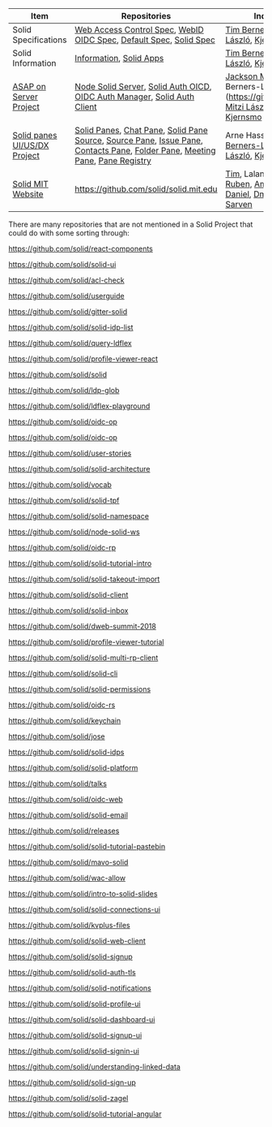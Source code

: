 
| Item  |  Repositories  | Individuals | Association | 
| ------------- | ------------- | ------------- | ------------- | 
| Solid Specifications | [Web Access Control Spec](https://github.com/solid/web-access-control-spec), [WebID OIDC Spec](https://github.com/solid/webid-oidc-spec), [Default Spec](https://github.com/solid/default-spec), [Solid Spec](https://github.com/solid/solid-spec) | [Tim Berners-Lee](https://github.com/timbl), [Mitzi László](https://github.com/Mitzi-Laszlo), [Kjetil Kjernsmo](https://github.com/kjetilk) |[Solid Team](https://github.com/solid/information/blob/master/solid-team.md) |  
| Solid Information | [Information](https://github.com/solid/information), [Solid Apps](https://github.com/solid/solid-apps) | [Tim Berners-Lee](https://github.com/timbl), [Mitzi László](https://github.com/Mitzi-Laszlo), [Kjetil Kjernsmo](https://github.com/kjetilk) |[Solid Team](https://github.com/solid/information/blob/master/solid-team.md) |  
| [ASAP on Server Project](https://github.com/orgs/solid/projects/2) | [Node Solid Server](https://github.com/solid/node-solid-server), [Solid Auth OICD](https://github.com/solid/solid-auth-oidc), [OIDC Auth Manager](https://github.com/solid/oidc-auth-manager), [Solid Auth Client](https://github.com/solid/solid-auth-client) | [Jackson Morgan](https://github.com/jaxoncreed), Tim Berners-Lee](https://github.com/timbl), [Mitzi László](https://github.com/Mitzi-Laszlo), [Kjetil Kjernsmo](https://github.com/kjetilk) | [Project Manager](https://github.com/orgs/solid/projects) and [Solid Team](https://github.com/solid/information/blob/master/solid-team.md) |
| [Solid panes UI/US/DX Project](https://github.com/orgs/solid/projects/4) | [Solid Panes](https://github.com/solid/solid-panes), [Chat Pane](https://github.com/solid/chat-pane), [Solid Pane Source](https://github.com/solid/solid-pane-source), [Source Pane](https://github.com/solid/source-pane), [Issue Pane](https://github.com/solid/issue-pane), [Contacts Pane](https://github.com/solid/contacts-pane), [Folder Pane](https://github.com/solid/folder-pane), [Meeting Pane](https://github.com/solid/meeting-pane), [Pane Registry](https://github.com/solid/pane-registry) | Arne Hassel, [Tim Berners-Lee](https://github.com/timbl), [Mitzi László](https://github.com/Mitzi-Laszlo), [Kjetil Kjernsmo](https://github.com/kjetilk) | [Project Manager](https://github.com/orgs/solid/projects) and [Solid Team](https://github.com/solid/information/blob/master/solid-team.md) |
| [Solid MIT Website](https://solid.mit.edu)  | https://github.com/solid/solid.mit.edu | [Tim](https://github.com/timbl/), Lalana, [Eric](https://github.com/ericprud), [Melvin](https://github.com/melvincarvalho), [Ruben](https://github.com/RubenVerborgh), [Amy](https://github.com/rhiaro), [Andrei](https://github.com/deiu), [Daniel](https://github.com/dan-f), [Dmitri](https://github.com/dmitrizagidulin), [Nicola](https://github.com/nicola), [Sarven](https://github.com/csarven)|[Solid MIT Team](https://solid.mit.edu)| 


There are many repositories that are not mentioned in a Solid Project that could do with some sorting through:

https://github.com/solid/react-components

https://github.com/solid/solid-ui

https://github.com/solid/acl-check

https://github.com/solid/userguide

https://github.com/solid/gitter-solid

https://github.com/solid/solid-idp-list

https://github.com/solid/query-ldflex

https://github.com/solid/profile-viewer-react

https://github.com/solid/solid

https://github.com/solid/ldp-glob

https://github.com/solid/ldflex-playground

https://github.com/solid/oidc-op

https://github.com/solid/oidc-op

https://github.com/solid/user-stories

https://github.com/solid/solid-architecture

https://github.com/solid/vocab

https://github.com/solid/solid-tpf

https://github.com/solid/solid-namespace

https://github.com/solid/node-solid-ws

https://github.com/solid/oidc-rp

https://github.com/solid/solid-tutorial-intro

https://github.com/solid/solid-takeout-import

https://github.com/solid/solid-client

https://github.com/solid/solid-inbox

https://github.com/solid/dweb-summit-2018

https://github.com/solid/profile-viewer-tutorial

https://github.com/solid/solid-multi-rp-client

https://github.com/solid/solid-cli

https://github.com/solid/solid-permissions

https://github.com/solid/oidc-rs

https://github.com/solid/keychain

https://github.com/solid/jose

https://github.com/solid/solid-idps

https://github.com/solid/solid-platform

https://github.com/solid/talks

https://github.com/solid/oidc-web

https://github.com/solid/solid-email

https://github.com/solid/releases

https://github.com/solid/solid-tutorial-pastebin

https://github.com/solid/mavo-solid

https://github.com/solid/wac-allow

https://github.com/solid/intro-to-solid-slides

https://github.com/solid/solid-connections-ui

https://github.com/solid/kvplus-files

https://github.com/solid/solid-web-client

https://github.com/solid/solid-signup

https://github.com/solid/solid-auth-tls

https://github.com/solid/solid-notifications

https://github.com/solid/solid-profile-ui

https://github.com/solid/solid-dashboard-ui

https://github.com/solid/solid-signup-ui

https://github.com/solid/solid-signin-ui

https://github.com/solid/understanding-linked-data

https://github.com/solid/solid-sign-up

https://github.com/solid/solid-zagel

https://github.com/solid/solid-tutorial-angular
